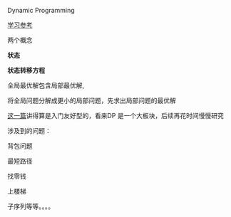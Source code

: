 Dynamic Programming

[学习参考](https://blog.csdn.net/sinat_34022298/article/details/77653693)

两个概念



**状态**



**状态转移方程**



全局最优解包含局部最优解,

将全局问题分解成更小的局部问题，先求出局部问题的最优解



[这一篇](https://www.zhihu.com/question/23995189)讲得算是入门友好型的，看来DP 是一个大板块，后续再花时间慢慢研究

涉及到的问题：

背包问题

最短路径

找零钱

上楼梯

子序列等等。。。。



